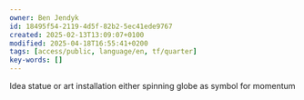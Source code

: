 ```yaml
---
owner: Ben Jendyk
id: 18495f54-2119-4d5f-82b2-5ec41ede9767
created: 2025-02-13T13:09:07+0100
modified: 2025-04-18T16:55:41+0200
tags: [access/public, language/en, tf/quarter]
key-words: []
---
```


Idea statue or art installation either spinning globe as symbol for momentum 